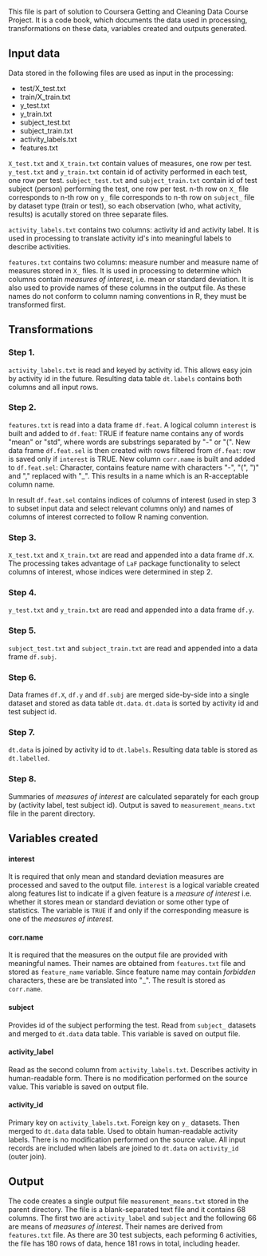This file is part of solution to Coursera Getting and Cleaning Data Course Project. It is a code book, which documents the data used in processing, transformations on these data, variables created and outputs generated.

## Input data

Data stored in the following files are used as input in the processing:
- test/X_test.txt
- train/X_train.txt
- y_test.txt
- y_train.txt
- subject_test.txt
- subject_train.txt
- activity_labels.txt
- features.txt

`X_test.txt` and `X_train.txt` contain values of measures, one row per test. `y_test.txt` and `y_train.txt` contain id of activity performed in each test, one row per test. `subject_test.txt` and `subject_train.txt` contain id of test subject (person) performing the test, one row per test. n-th row on `X_` file corresponds to n-th row on `y_` file corresponds to n-th row on `subject_` file by dataset type (train or test), so each observation (who, what activity, results) is acutally stored on three separate files.

`activity_labels.txt` contains two columns: activity id and activity label. It is used in processing to translate activity id's into meaningful labels to describe activities.

`features.txt` contains two columns: measure number and measure name of measures stored in `X_` files. It is used in processing to determine which columns contain *measures of interest*, i.e. mean or standard deviation. It is also used to provide names of these columns in the output file. As these names do not conform to column naming conventions in R, they must be transformed first.


## Transformations

### Step 1.
`activity_labels.txt` is read and keyed by activity id. This allows easy join by activity id in the future. Resulting data table `dt.labels` contains both columns and all input rows.

### Step 2.
`features.txt` is read into a data frame `df.feat`.
A logical column `interest` is built and added to `df.feat`: TRUE if feature name contains any of words "mean" or "std", where words are substrings separated by "-" or "(".
New data frame `df.feat.sel` is then created with rows filtered from `df.feat`: row is saved only if `interest` is TRUE.
New column `corr.name` is built and added to `df.feat.sel`: Character, contains feature name with characters "-", "(", ")" and "," replaced with "_". This results in a name which is an R-acceptable column name.

In result `df.feat.sel` contains indices of columns of interest (used in step 3 to subset input data and select relevant columns only) and names of columns of interest corrected to follow R naming convention.

### Step 3.
`X_test.txt` and `X_train.txt` are read and appended into a data frame `df.X`. The processing takes advantage of `LaF` package functionality to select columns of interest, whose indices were determined in step 2.

### Step 4.
`y_test.txt` and `y_train.txt`  are read and appended into a data frame `df.y`.

### Step 5.
`subject_test.txt` and `subject_train.txt`  are read and appended into a data frame `df.subj`.

### Step 6.
Data frames `df.X`, `df.y` and `df.subj` are merged side-by-side into a single dataset and stored as data table `dt.data`. `dt.data` is sorted by activity id and test subject id.

### Step 7.
`dt.data` is joined by activity id to `dt.labels`. Resulting data table is stored as `dt.labelled`.

### Step 8.
Summaries of *measures of interest* are calculated separately for each group by (activity label, test subject id). Output is saved to `measurement_means.txt` file in the parent directory.


## Variables created

#### interest
It is required that only mean and standard deviation measures are processed and saved to the output file. `interest` is a logical variable created along features list to indicate if a given feature is a *measure of interest* i.e. whether it stores mean or standard deviation or some other type of statistics.
The variable is `TRUE` if and only if the corresponding measure is one of the *measures of interest*.

#### corr.name
It is required that the measures on the output file are provided with meaningful names. Their names are obtained from `features.txt` file and stored as `feature_name` variable. Since feature name may contain *forbidden* characters, these are be translated into "_". The result is stored as `corr.name`.

#### subject
Provides id of the subject performing the test. Read from `subject_` datasets and merged to `dt.data` data table.
This variable is saved on output file.

#### activity_label
Read as the second column from `activity_labels.txt`. Describes activity in human-readable form. There is no modification performed on the source value.
This variable is saved on output file.

#### activity_id
Primary key on `activity_labels.txt`. Foreign key on `y_` datasets. Then merged to `dt.data` data table. Used to obtain human-readable activity labels. There is no modification performed on the source value. 
All input records are included when labels are joined to `dt.data` on `activity_id` (outer join).

## Output
The code creates a single output file `measurement_means.txt` stored in the parent directory. The file is a blank-separated text file and it contains 68 columns. The first two are `activity_label` and `subject` and the following 66 are means of *measures of interest*. Their names are derived from `features.txt` file.
As there are 30 test subjects, each peforming 6 activities, the file has 180 rows of data, hence 181 rows in total, including header.

